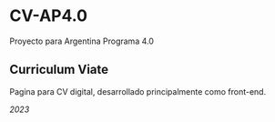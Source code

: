# CV-AP4.0
Proyecto para Argentina Programa 4.0

## Curriculum Viate
Pagina para CV digital, desarrollado principalmente como front-end.

*2023*
